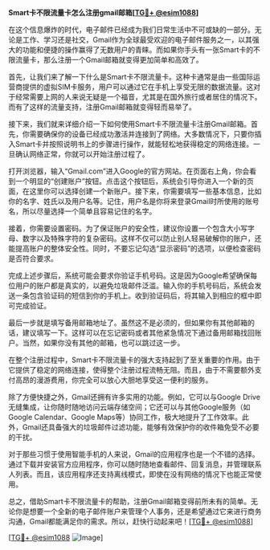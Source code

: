 **Smart卡不限流量卡怎么注册gmail邮箱[[TG💪+ @esim1088](https://t.me/s/esim1088)]**

在这个信息爆炸的时代，电子邮件已经成为我们日常生活中不可或缺的一部分。无论是工作、学习还是社交，Gmail作为全球最受欢迎的电子邮件服务之一，以其强大的功能和便捷的操作赢得了无数用户的青睐。而如果你手头有一张Smart卡的不限流量卡，那么注册一个Gmail邮箱就变得更加简单和高效了。

首先，让我们来了解一下什么是Smart卡不限流量卡。这种卡通常是由一些国际运营商提供的虚拟SIM卡服务，用户可以通过它在手机上享受无限的数据流量。这对于经常需要上网的人来说无疑是一个福音，尤其是在国外旅行或者居住的情况下。而有了这样的流量支持，注册Gmail邮箱就变得轻而易举了。

接下来，我们就来详细介绍一下如何使用Smart卡不限流量卡注册Gmail邮箱。首先，你需要确保你的设备已经成功激活并连接到了网络。大多数情况下，只要你插入Smart卡并按照说明书上的步骤进行操作，就能轻松地获得稳定的网络连接。一旦确认网络正常，你就可以开始注册过程了。

打开浏览器，输入“Gmail.com”进入Google的官方网站。在页面右上角，你会看到一个明显的“创建账户”按钮。点击这个按钮后，系统会引导你进入一个新的页面，在这里你可以选择创建一个新账户。接下来，你需要填写一些基本信息，比如你的名字、姓氏以及用户名等。记住，用户名是你将来登录Gmail时所使用的账号名，所以尽量选择一个简单且容易记住的名字。

接着，你需要设置密码。为了保证账户的安全性，建议你设置一个包含大小写字母、数字以及特殊字符的复杂密码。这样不仅可以防止别人轻易破解你的账户，还能提高账户的整体安全性。同时，不要忘记勾选“显示密码”的选项，以便检查密码是否符合要求。

完成上述步骤后，系统可能会要求你验证手机号码。这是因为Google希望确保每位用户的账户都是真实的，以避免垃圾邮件泛滥。输入你的手机号码后，系统会发送一条包含验证码的短信到你的手机上。收到验证码后，将其输入到相应的框中即可完成验证。

最后一步就是填写备用邮箱地址了。虽然这不是必须的，但如果你有其他邮箱的话，建议填写一下。这样可以在忘记密码或者其他紧急情况下通过备用邮箱找回账户。当然，如果你没有其他的邮箱，也可以跳过这一步。

在整个注册过程中，Smart卡不限流量卡的强大支持起到了至关重要的作用。由于它提供了稳定的网络连接，使得整个注册过程流畅无阻。而且，由于不需要额外支付高昂的漫游费用，你完全可以放心大胆地享受这一便利的服务。

除了方便快捷之外，Gmail还拥有许多实用的功能。例如，它可以与Google Drive无缝集成，让你随时随地访问云端存储空间；它还可以与其他Google服务（如Google Calendar、Google Maps等）协同工作，极大地提升了工作效率。此外，Gmail还具备强大的垃圾邮件过滤功能，能够有效保护你的收件箱免受不必要的干扰。

对于那些习惯于使用智能手机的人来说，Gmail的应用程序也是一个不错的选择。通过下载并安装官方应用程序，你可以随时随地查看邮件、回复消息，并管理联系人列表。而且，该应用程序还支持离线模式，即使在没有网络的情况下也能正常使用。

总之，借助Smart卡不限流量卡的帮助，注册Gmail邮箱变得前所未有的简单。无论你是想要一个全新的电子邮件账户来管理个人事务，还是希望通过它来进行商务沟通，Gmail都能满足你的需求。所以，赶快行动起来吧！[[TG💪+ @esim1088](https://t.me/s/esim1088)]

[[TG💪+ @esim1088](https://t.me/s/esim1088) ![Image](https://i.postimg.cc/4NQfJmqS/Snipaste-2025-05-13-00-14-12.png)]
